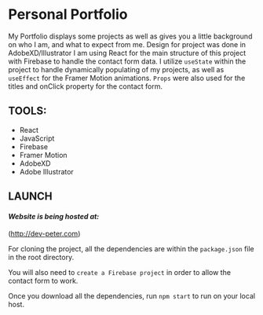 
# Personal Portfolio
My Portfolio displays some projects as well as gives you a little background on who I am, and what to expect from me. 
Design for project was done in AdobeXD/Illustrator
I am using React for the main structure of this project with Firebase to handle the contact form data. 
I utilize ```useState``` within the project to handle dynamically populating of my projects, as well as ```useEffect``` for the Framer Motion animations. ```Props``` were also used for the titles and onClick property for the contact form.
## TOOLS: 
- React
- JavaScript
- Firebase
- Framer Motion
- AdobeXD
- Adobe Illustrator 

## LAUNCH

#### *Website is being hosted at:* 
(http://dev-peter.com)


For cloning the project, all the dependencies are within the ```package.json``` file in the root directory. 

You will also need to ```create a Firebase project``` in order to allow the contact form to work. 

Once you download all the dependencies, run ```npm start``` to run on your local host. 
